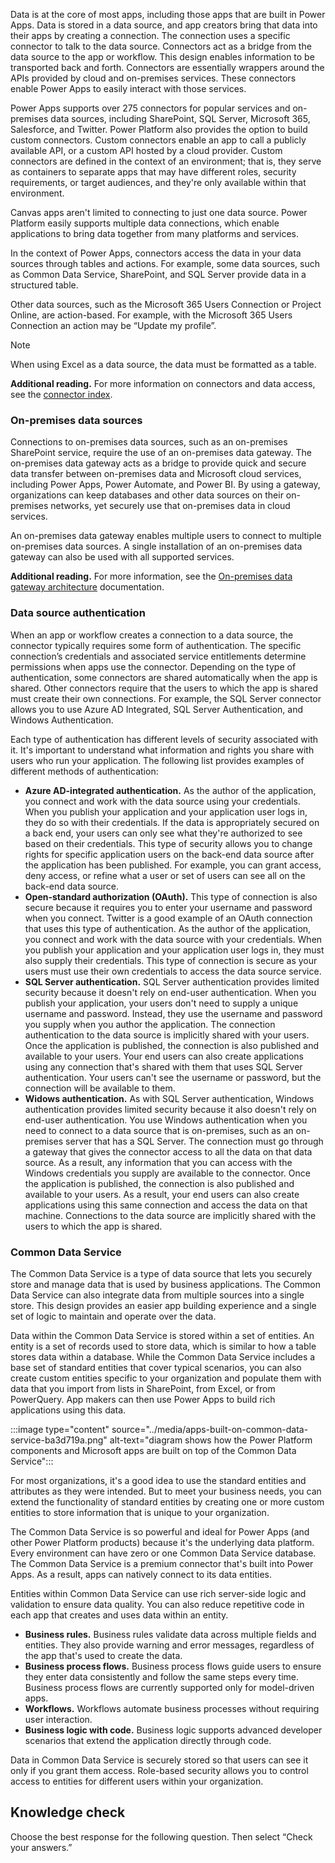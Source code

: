 Data is at the core of most apps, including those apps that are built in Power Apps. Data is stored in a data source, and app creators bring that data into their apps by creating a connection. The connection uses a specific connector to talk to the data source. Connectors act as a bridge from the data source to the app or workflow. This design enables information to be transported back and forth. Connectors are essentially wrappers around the APIs provided by cloud and on-premises services. These connectors enable Power Apps to easily interact with those services.

Power Apps supports over 275 connectors for popular services and on-premises data sources, including SharePoint, SQL Server, Microsoft 365, Salesforce, and Twitter. Power Platform also provides the option to build custom connectors. Custom connectors enable an app to call a publicly available API, or a custom API hosted by a cloud provider. Custom connectors are defined in the context of an environment; that is, they serve as containers to separate apps that may have different roles, security requirements, or target audiences, and they're only available within that environment.

Canvas apps aren't limited to connecting to just one data source. Power Platform easily supports multiple data connections, which enable applications to bring data together from many platforms and services.

In the context of Power Apps, connectors access the data in your data sources through tables and actions. For example, some data sources, such as Common Data Service, SharePoint, and SQL Server provide data in a structured table.

Other data sources, such as the Microsoft 365 Users Connection or Project Online, are action-based. For example, with the Microsoft 365 Users Connection an action may be “Update my profile”.

> [!NOTE]
> When using Excel as a data source, the data must be formatted as a table.

**Additional reading.** For more information on connectors and data access, see the [connector index](https://docs.microsoft.com/connectors/index?azure-portal=true).

### On-premises data sources

Connections to on-premises data sources, such as an on-premises SharePoint service, require the use of an on-premises data gateway. The on-premises data gateway acts as a bridge to provide quick and secure data transfer between on-premises data and Microsoft cloud services, including Power Apps, Power Automate, and Power BI. By using a gateway, organizations can keep databases and other data sources on their on-premises networks, yet securely use that on-premises data in cloud services.

An on-premises data gateway enables multiple users to connect to multiple on-premises data sources. A single installation of an on-premises data gateway can also be used with all supported services.

**Additional reading.** For more information, see the [On-premises data gateway architecture](https://docs.microsoft.com/data-integration/gateway/service-gateway-onprem-indepth?azure-portal=true) documentation.

### Data source authentication

When an app or workflow creates a connection to a data source, the connector typically requires some form of authentication. The specific connection’s credentials and associated service entitlements determine permissions when apps use the connector. Depending on the type of authentication, some connectors are shared automatically when the app is shared. Other connectors require that the users to which the app is shared must create their own connections. For example, the SQL Server connector allows you to use Azure AD Integrated, SQL Server Authentication, and Windows Authentication.

Each type of authentication has different levels of security associated with it. It's important to understand what information and rights you share with users who run your application. The following list provides examples of different methods of authentication:

 *  **Azure AD-integrated authentication.** As the author of the application, you connect and work with the data source using your credentials. When you publish your application and your application user logs in, they do so with their credentials. If the data is appropriately secured on a back end, your users can only see what they're authorized to see based on their credentials. This type of security allows you to change rights for specific application users on the back-end data source after the application has been published. For example, you can grant access, deny access, or refine what a user or set of users can see all on the back-end data source.
 *  **Open-standard authorization (OAuth).** This type of connection is also secure because it requires you to enter your username and password when you connect. Twitter is a good example of an OAuth connection that uses this type of authentication. As the author of the application, you connect and work with the data source with your credentials. When you publish your application and your application user logs in, they must also supply their credentials. This type of connection is secure as your users must use their own credentials to access the data source service.
 *  **SQL Server authentication.** SQL Server authentication provides limited security because it doesn't rely on end-user authentication. When you publish your application, your users don't need to supply a unique username and password. Instead, they use the username and password you supply when you author the application. The connection authentication to the data source is implicitly shared with your users. Once the application is published, the connection is also published and available to your users. Your end users can also create applications using any connection that's shared with them that uses SQL Server authentication. Your users can't see the username or password, but the connection will be available to them.
 *  **Widows authentication.** As with SQL Server authentication, Windows authentication provides limited security because it also doesn't rely on end-user authentication. You use Windows authentication when you need to connect to a data source that is on-premises, such as an on-premises server that has a SQL Server. The connection must go through a gateway that gives the connector access to all the data on that data source. As a result, any information that you can access with the Windows credentials you supply are available to the connector. Once the application is published, the connection is also published and available to your users. As a result, your end users can also create applications using this same connection and access the data on that machine. Connections to the data source are implicitly shared with the users to which the app is shared.

### Common Data Service

The Common Data Service is a type of data source that lets you securely store and manage data that is used by business applications. The Common Data Service can also integrate data from multiple sources into a single store. This design provides an easier app building experience and a single set of logic to maintain and operate over the data.

Data within the Common Data Service is stored within a set of entities. An entity is a set of records used to store data, which is similar to how a table stores data within a database. While the Common Data Service includes a base set of standard entities that cover typical scenarios, you can also create custom entities specific to your organization and populate them with data that you import from lists in SharePoint, from Excel, or from PowerQuery. App makers can then use Power Apps to build rich applications using this data.

:::image type="content" source="../media/apps-built-on-common-data-service-ba3d719a.png" alt-text="diagram shows how the Power Platform components and Microsoft apps are built on top of the Common Data Service":::


For most organizations, it's a good idea to use the standard entities and attributes as they were intended. But to meet your business needs, you can extend the functionality of standard entities by creating one or more custom entities to store information that is unique to your organization.

The Common Data Service is so powerful and ideal for Power Apps (and other Power Platform products) because it's the underlying data platform. Every environment can have zero or one Common Data Service database. The Common Data Service is a premium connector that's built into Power Apps. As a result, apps can natively connect to its data entities.

Entities within Common Data Service can use rich server-side logic and validation to ensure data quality. You can also reduce repetitive code in each app that creates and uses data within an entity.‎

 *  **Business rules.** Business rules validate data across multiple fields and entities. They also provide warning and error messages, regardless of the app that's used to create the data.
 *  **Business process flows.** Business process flows guide users to ensure they enter data consistently and follow the same steps every time. Business process flows are currently supported only for model-driven apps.
 *  **Workflows.** Workflows automate business processes without requiring user interaction.
 *  **Business logic with code.** Business logic supports advanced developer scenarios that extend the application directly through code.

Data in Common Data Service is securely stored so that users can see it only if you grant them access. Role-based security allows you to control access to entities for different users within your organization.

## Knowledge check

Choose the best response for the following question. Then select “Check your answers.”